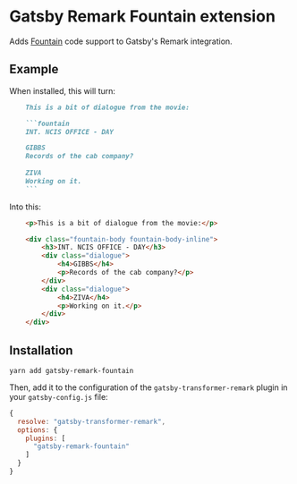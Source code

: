 # Gatsby Remark Fountain extension

Adds [Fountain](https://fountain.io) code support to Gatsby's Remark integration.


## Example

When installed, this will turn:

```markdown
    This is a bit of dialogue from the movie:

    ```fountain
    INT. NCIS OFFICE - DAY

    GIBBS
    Records of the cab company?
    
    ZIVA
    Working on it.
    ```
```

Into this:

```html
    <p>This is a bit of dialogue from the movie:</p>

    <div class="fountain-body fountain-body-inline">
        <h3>INT. NCIS OFFICE - DAY</h3>
        <div class="dialogue">
            <h4>GIBBS</h4>
            <p>Records of the cab company?</p>
        </div>
        <div class="dialogue">
            <h4>ZIVA</h4>
            <p>Working on it.</p>
        </div>
    </div>
```


## Installation

```shell
yarn add gatsby-remark-fountain
```

Then, add it to the configuration of the `gatsby-transformer-remark`
plugin in your `gatsby-config.js` file:

```js
{
  resolve: "gatsby-transformer-remark", 
  options: {
    plugins: [
      "gatsby-remark-fountain"
    ]
  }
}
  ```
